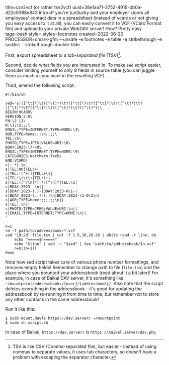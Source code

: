 title=csv2vcf (or rather tsv2vcf)
uuid=38e1aa7f-3752-4919-bb0a-d22c0388e843
intro=If you're (un)lucky and your employer stores all employees' contact data in a spreadsheet (instead of vcards or not giving you easy access to it at all), you can easily convert it to VCF (VCard Format file) and upload to your private WebDAV server! How? Pretty easy
tags=bash
style=
styles=footnotes
created=2022-06-20
PROCESSOR=cmark-gfm --unsafe -e footnotes -e table -e strikethrough -e tasklist --strikethrough-double-tilde

First, export spreadsheet to a _tab-separated file_ (TSV)[^tsv].

[^tsv]: TSV is like CSV (Comma-separated file), but easier - instead of using commas to separate values, it uses tab characters, so doesn't have a problem with escaping the separator character.

Second, decide what fields you are interested in.
To make `sed` script easier, consider limiting yourself to only 9 fields in source table
(you can juggle them as much as you want in the resulting VCF).

Third, amend the following script:

````
#!/bin/sh

sed='s|([^\t]*)\t([^\t]*)\t?([^\t]*)\t?([^\t]*)\t?([^\t]*)\t?([^\t]*)\t?([^\t]*)\t?([^\t]*)\t?([^\t]*)|\
BEGIN:VCARD\
VERSION:3.0\
FN:\2 \1\
N:\1;\2;;;\
EMAIL;TYPE=INTERNET;TYPE=WORK:\3\
ADR;TYPE=home:;;\4;;;;\
TEL:\5\
PHOTO;TYPE=JPEG;VALUE=URI:\6\
BDAY:2023-\7-\8\
EMAIL;TYPE=INTERNET;TYPE=HOME:\9\
CATEGORIES:Northern.Tech\
END:VCARD|
s|: *|:|g
s|TEL:00|TEL:+|
s|TEL:([^+])|TEL:+\1|
s|TEL:\+\(\+|TEL:(+|
s|TEL:([^/\n]*) */[^\n]*|TEL:\1|
s|BDAY:2023--\n||
s|BDAY:2023-(.)-|BDAY:2023-0\1-|
s|BDAY:2023-(..)-(.)\n|BDAY:2023-\1-0\2\n|
s|ADR;TYPE=home:;;;;;;\n||
s|TEL:.\n||
s|PHOTO;TYPE=JPEG;VALUE=URI:\n||
s|EMAIL;TYPE=INTERNET;TYPE=HOME:\n||
'

n=1
rm -f path/to/addressbook/*.vcf
sed '1d;2d' file.tsv | cut -f 1-5,18,26-28 | while read -r line; do
	echo "=====$n====="
	echo "$line" | sed -r "$sed" | tee "path/to/addressbook/$n.vcf"
	n=$((n+1))
done
````

Note how sed script takes care of various phone number formattings, and removes empty fields!
Remember to change path to file (`file.tsv`) and the place where you mounted your addressbook (read about it a bit later)! For example, in case of Baikal DAV server, it's something like `~/mountpoint/addressbooks/{user}/{addressbook}/`.
Also note that the script deletes everything in the addressbook -
it's good for updating the addressbook by re-running it from time to time,
but remember not to store any other contacts in the same addressbook!

Run it like this:

````
$ sudo mount.davfs https://dav.server/ ~/mountpoint
$ sudo sh script.sh
````

In case of Baikal, `https://dav.server/` is `https://baikal.server/dav.php`
